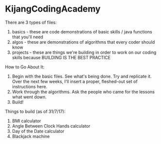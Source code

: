 # KijangCodingAcademy

There are 3 types of files:
1. basics - these are code demonstrations of basic skills / java functions that you'll need
2. algos - these are demonstrations of algorithms that every coder should know
3. projects - these are things we're building in order to work on our coding skills because BUILDING IS THE BEST PRACTICE
  
How to Go About It:
1. Begin with the basic files. See what's being done. Try and replicate it. Over the next few weeks, I'll insert a proper, fleshed-out set of instructions here.
2. Work through the algorithms. Ask the people who came for the lessons what went down.
3. Build!

Things to build (as of 31/7/17):
1) BMI calculator
2) Angle Between Clock Hands calculator
3) Day of the Date calculator
4) Blackjack machine
